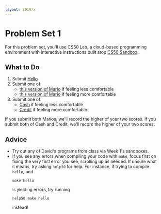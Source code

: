 ```yaml
---
layout: 2019/x
---
```


# Problem Set 1

For this problem set, you'll use CS50 Lab, a cloud-based programming environment with interactive instructions built atop [CS50 Sandbox](https://sandbox.cs50.io/).

## What to Do

1. Submit [Hello](https://lab.cs50.io/cs50/labs/2019/x/hello/)
1. Submit one of:
   * [this version of Mario](https://lab.cs50.io/cs50/labs/2019/x/mario/less/) if feeling less comfortable
   * [this version of Mario](https://lab.cs50.io/cs50/labs/2019/x/mario/more/) if feeling more comfortable
1. Submit one of:
   * [Cash](https://lab.cs50.io/cs50/labs/2019/x/cash/) if feeling less comfortable
   * [Credit](https://lab.cs50.io/cs50/labs/2019/x/credit/) if feeling more comfortable

If you submit both Marios, we'll record the higher of your two scores. If you submit both of Cash and Credit, we'll record the higher of your two scores.

## Advice

* Try out any of David's programs from class via Week 1's sandboxes.
* If you see any errors when compiling your code with `make`, focus first on fixing the very first error you see, scrolling up as needed. If unsure what it means, try asking `help50` for help. For instance, if trying to compile `hello`, and 
  ```
  make hello
  ```
  is yielding errors, try running
  ```
  help50 make hello
  ```
  instead!
